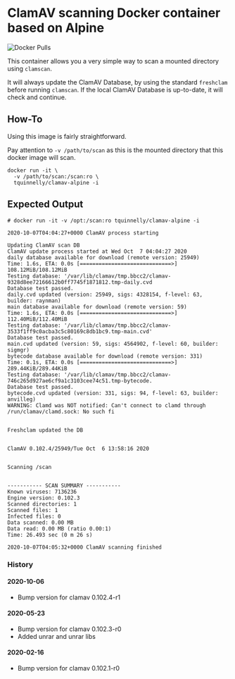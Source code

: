 # ClamAV scanning Docker container based on Alpine

![Docker Pulls](https://img.shields.io/docker/pulls/tquinnelly/clamav-alpine.svg?style=for-the-badge)

This container allows you a very simple way to scan a mounted directory using `clamscan`.

It will always update the ClamAV Database, by using the standard `freshclam` before running `clamscan`.
If the local ClamAV Database is up-to-date, it will check and continue.

## How-To
Using this image is fairly straightforward.

Pay attention to `-v /path/to/scan` as this is the mounted directory that this docker image will scan.

```
docker run -it \
  -v /path/to/scan:/scan:ro \
  tquinnelly/clamav-alpine -i
```

## Expected Output

```
# docker run -it -v /opt:/scan:ro tquinnelly/clamav-alpine -i

2020-10-07T04:04:27+0000 ClamAV process starting

Updating ClamAV scan DB
ClamAV update process started at Wed Oct  7 04:04:27 2020
daily database available for download (remote version: 25949)
Time: 1.6s, ETA: 0.0s [=============================>] 108.12MiB/108.12MiB
Testing database: '/var/lib/clamav/tmp.bbcc2/clamav-9328d8ee72166612b0ff7745f1871812.tmp-daily.cvd
Database test passed.
daily.cvd updated (version: 25949, sigs: 4328154, f-level: 63, builder: raynman)
main database available for download (remote version: 59)
Time: 1.6s, ETA: 0.0s [=============================>] 112.40MiB/112.40MiB
Testing database: '/var/lib/clamav/tmp.bbcc2/clamav-3533f1ff9c0acba3c5c80169c8db1bc9.tmp-main.cvd'
Database test passed.
main.cvd updated (version: 59, sigs: 4564902, f-level: 60, builder: sigmgr)
bytecode database available for download (remote version: 331)
Time: 0.1s, ETA: 0.0s [=============================>] 289.44KiB/289.44KiB
Testing database: '/var/lib/clamav/tmp.bbcc2/clamav-746c265d927ae6cf9a1c3103cee74c51.tmp-bytecode.
Database test passed.
bytecode.cvd updated (version: 331, sigs: 94, f-level: 63, builder: anvilleg)
WARNING: Clamd was NOT notified: Can't connect to clamd through /run/clamav/clamd.sock: No such fi


Freshclam updated the DB


ClamAV 0.102.4/25949/Tue Oct  6 13:58:16 2020


Scanning /scan


----------- SCAN SUMMARY -----------
Known viruses: 7136236
Engine version: 0.102.3
Scanned directories: 1
Scanned files: 1
Infected files: 0
Data scanned: 0.00 MB
Data read: 0.00 MB (ratio 0.00:1)
Time: 26.493 sec (0 m 26 s)

2020-10-07T04:05:32+0000 ClamAV scanning finished
```

### History

#### 2020-10-06

* Bump version for clamav 0.102.4-r1

#### 2020-05-23

* Bump version for clamav 0.102.3-r0
* Added unrar and unrar libs

#### 2020-02-16

* Bump version for clamav 0.102.1-r0
